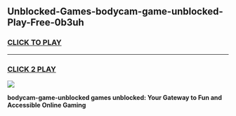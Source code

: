 
## Unblocked-Games-bodycam-game-unblocked-Play-Free-0b3uh
<h3>
<a href="https://premium76.site?title=bodycam-game-unblocked&ref=21A">CLICK TO PLAY</a></h3>
<hr>

<h3>
<a href="https://premium76.site?title=bodycam-game-unblocked&ref=21A">CLICK 2 PLAY</a>
  
</h3>

<a href="https://premium76.site?title=bodycam-game-unblocked&ref=21A"><img src="https://clearcache.store/games.png"></a>


**bodycam-game-unblocked games unblocked: Your Gateway to Fun and Accessible Online Gaming**
